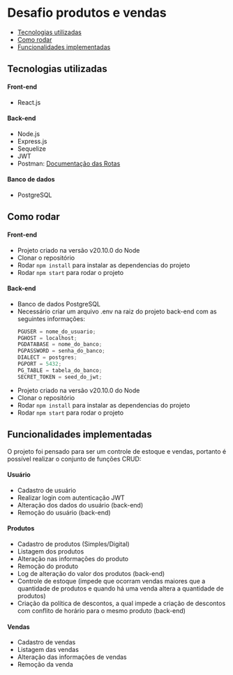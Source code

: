 # Desafio produtos e vendas

- [Tecnologias utilizadas](#tecnologias-utilizadas)
- [Como rodar](#como-rodar)
- [Funcionalidades implementadas](#funcionalidades-implementadas)

## Tecnologias utilizadas

#### Front-end

- React.js

#### Back-end

- Node.js
- Express.js
- Sequelize
- JWT
- Postman: [Documentação das Rotas](https://documenter.getpostman.com/view/32098509/2sA2rCUMYN#92bbc316-e35d-423b-9168-34f5d3b0ebf7)

#### Banco de dados

- PostgreSQL

## Como rodar

#### Front-end

- Projeto criado na versão v20.10.0 do Node
- Clonar o repositório
- Rodar `npm install` para instalar as dependencias do projeto
- Rodar `npm start` para rodar o projeto

#### Back-end

- Banco de dados PostgreSQL
- Necessário criar um arquivo .env na raiz do projeto back-end com as seguintes informações:
  ```js
  PGUSER = nome_do_usuario;
  PGHOST = localhost;
  PGDATABASE = nome_do_banco;
  PGPASSWORD = senha_do_banco;
  DIALECT = postgres;
  PGPORT = 5432;
  PG_TABLE = tabela_do_banco;
  SECRET_TOKEN = seed_do_jwt;
  ```
- Projeto criado na versão v20.10.0 do Node
- Clonar o repositório
- Rodar `npm install` para instalar as dependencias do projeto
- Rodar `npm start` para rodar o projeto

## Funcionalidades implementadas

O projeto foi pensado para ser um controle de estoque e vendas, portanto é possível realizar o conjunto de funções CRUD:

#### Usuário

- Cadastro de usuário
- Realizar login com autenticação JWT
- Alteração dos dados do usuário (back-end)
- Remoção do usuário (back-end)

#### Produtos

- Cadastro de produtos (Simples/Digital)
- Listagem dos produtos
- Alteração nas informações do produto
- Remoção do produto
- Log de alteração do valor dos produtos (back-end)
- Controle de estoque (impede que ocorram vendas maiores que a quantidade de produtos e quando há uma venda altera a quantidade de produtos)
- Criação da política de descontos, a qual impede a criação de descontos com conflito de horário para o mesmo produto (back-end)

#### Vendas

- Cadastro de vendas
- Listagem das vendas
- Alteração das informações de vendas
- Remoção da venda
